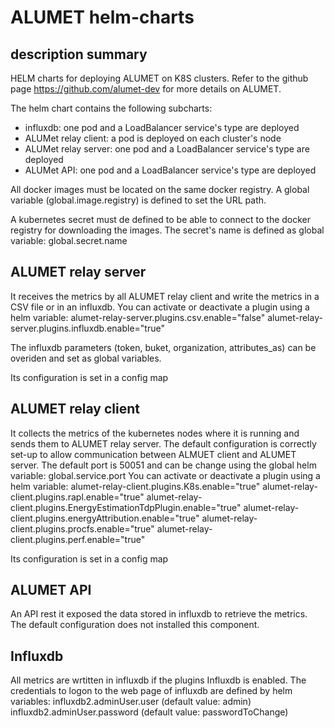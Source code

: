 # ALUMET helm-charts
## description summary
HELM charts for deploying ALUMET on K8S clusters.
Refer to the github page https://github.com/alumet-dev for more details on ALUMET.

The helm chart contains the following subcharts:
- influxdb: one pod and a LoadBalancer service's type are deployed
- ALUMet relay client: a pod is deployed on each cluster's node
- ALUMet relay server: one pod and a LoadBalancer service's type are deployed
- ALUMet API:  one pod and a LoadBalancer service's type are deployed

All docker images must be located on the same docker registry. A global variable (global.image.registry) is defined to set the URL path. 

A kubernetes secret must de defined to be able to connect to the docker registry for downloading the images.
The secret's name is defined as global variable: global.secret.name

## ALUMET relay server

It receives the metrics by all ALUMET relay client and write the metrics in a CSV file or in an influxdb.
You can activate or deactivate a plugin using a helm variable:
alumet-relay-server.plugins.csv.enable="false" 
alumet-relay-server.plugins.influxdb.enable="true"

The influxdb parameters (token, buket, organization, attributes_as) can be overiden and set as global variables.

Its configuration is set in a config map 

## ALUMET relay client

It collects the metrics of the kubernetes nodes where it is running and sends them to ALUMET  relay server.
The default configuration is correctly set-up to allow communication between ALMUET client and ALUMET server. 
The default port is 50051 and can be change using the global helm variable: global.service.port
You can activate or deactivate a plugin using a helm variable:
alumet-relay-client.plugins.K8s.enable="true"
alumet-relay-client.plugins.rapl.enable="true"
alumet-relay-client.plugins.EnergyEstimationTdpPlugin.enable="true"
alumet-relay-client.plugins.energyAttribution.enable="true"
alumet-relay-client.plugins.procfs.enable="true"
alumet-relay-client.plugins.perf.enable="true"

Its configuration is set in a config map 

## ALUMET API

An API rest it exposed the data stored in influxdb to retrieve the metrics.
The default configuration does not installed this component.

## Influxdb 

All metrics are wrtitten in influxdb if the plugins Influxdb is enabled.
The credentials to logon to the web page of influxdb are defined by helm variables:
    influxdb2.adminUser.user (default value: admin)
    influxdb2.adminUser.password (default value: passwordToChange)

